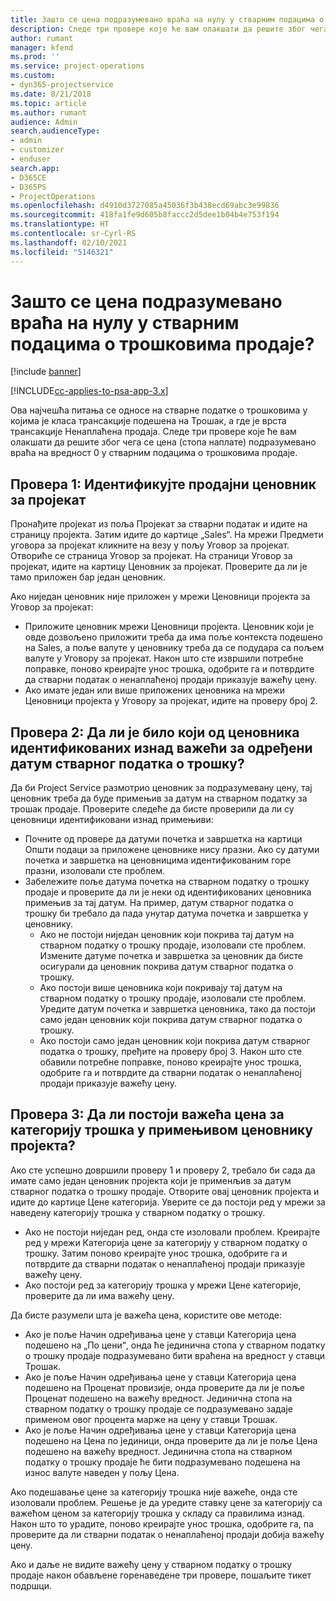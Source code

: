 ```yaml
---
title: Зашто се цена подразумевано враћа на нулу у стварним подацима о трошковима продаје?
description: Следе три провере које ће вам олакшати да решите због чега се цена подразумевано враћа на вредност 0 у стварним подацима о трошковима продаје.
author: rumant
manager: kfend
ms.prod: ''
ms.service: project-operations
ms.custom:
- dyn365-projectservice
ms.date: 8/21/2018
ms.topic: article
ms.author: rumant
audience: Admin
search.audienceType:
- admin
- customizer
- enduser
search.app:
- D365CE
- D365PS
- ProjectOperations
ms.openlocfilehash: d4910d3727085a45036f3b438ecd69abc3e99836
ms.sourcegitcommit: 418fa1fe9d605b8faccc2d5dee1b04b4e753f194
ms.translationtype: HT
ms.contentlocale: sr-Cyrl-RS
ms.lasthandoff: 02/10/2021
ms.locfileid: "5146321"
---
```

# <a name="why-is-the-price-defaulting-to-zero-on-expense-sales-actuals"></a>Зашто се цена подразумевано враћа на нулу у стварним подацима о трошковима продаје?

[!include [banner](../includes/psa-now-project-operations.md)]

[!INCLUDE[cc-applies-to-psa-app-3.x](../includes/cc-applies-to-psa-app-3x.md)]

Ова најчешћа питања се односе на стварне податке о трошковима у којима је класа трансакције подешена на Трошак, а где је врста трансакције Ненаплаћена продаја. Следе три провере које ће вам олакшати да решите због чега се цена (стопа наплате) подразумевано враћа на вредност 0 у стварним подацима о трошковима продаје.

## <a name="check-1-identify-the-sales-price-list-for-project"></a>Провера 1: Идентификујте продајни ценовник за пројекат

Пронађите пројекат из поља Пројекат за стварни податак и идите на страницу пројекта. Затим идите до картице „Sales“. На мрежи Предмети уговора за пројекат кликните на везу у пољу Уговор за пројекат. Отвориће се страница Уговор за пројекат. На страници Уговор за пројекат, идите на картицу Ценовник за пројекат. Проверите да ли је тамо приложен бар један ценовник.

Ако ниједан ценовник није приложен у мрежи Ценовници пројекта за Уговор за пројекат:

- Приложите ценовник мрежи Ценовници пројекта. Ценовник који је овде дозвољено приложити треба да има поље контекста подешено на Sales, а поље валуте у ценовнику треба да се подудара са пољем валуте у Уговору за пројекат. Након што сте извршили потребне поправке, поново креирајте унос трошка, одобрите га и потврдите да стварни податак о ненаплаћеној продаји приказује важећу цену.
- Ако имате један или више приложених ценовника на мрежи Ценовници пројекта у Уговору за пројекат, идите на проверу број 2.

## <a name="check-2-are-any-of-the-price-lists-identified-above-valid-for-the-specific-date-of-the-expense-actual"></a>Провера 2: Да ли је било који од ценовника идентификованих изнад важећи за одређени датум стварног податка о трошку?

Да би Project Service размотрио ценовник за подразумевану цену, тај ценовник треба да буде примењив за датум на стварном податку за трошак продаје. Проверите следеће да бисте проверили да ли су ценовници идентификовани изнад примењиви:

- Почните од провере да датуми почетка и завршетка на картици Општи подаци за приложене ценовнике нису празни. Ако су датуми почетка и завршетка на ценовницима идентификованим горе празни, изоловали сте проблем. 
- Забележите поље датума почетка на стварном податку о трошку продаје и проверите да ли је неки од идентификованих ценовника примењив за тај датум. На пример, датум стварног податка о трошку би требало да пада унутар датума почетка и завршетка у ценовнику. 
    - Ако не постоји ниједан ценовник који покрива тај датум на стварном податку о трошку продаје, изоловали сте проблем. Измените датуме почетка и завршетка за ценовник да бисте осигурали да ценовник покрива датум стварног податка о трошку. 
    - Ако постоји више ценовника који покривају тај датум на стварном податку о трошку продаје, изоловали сте проблем. Уредите датум почетка и завршетка ценовника, тако да постоји само један ценовник који покрива датум стварног податка о трошку. 
    - Ако постоји само један ценовник који покрива датум стварног податка о трошку, пређите на проверу број 3.
Након што сте обавили потребне поправке, поново креирајте унос трошка, одобрите га и потврдите да стварни податак о ненаплаћеној продаји приказује важећу цену.

## <a name="check-3-is-there-a-valid-price-for-the-expense-category-in-the-applicable-project-price-list"></a>Провера 3: Да ли постоји важећа цена за категорију трошка у примењивом ценовнику пројекта? 

Ако сте успешно довршили проверу 1 и проверу 2, требало би сада да имате само један ценовник пројекта који је применљив за датум стварног податка о трошку продаје. Отворите овај ценовник пројекта и идите до картице Цене категорија. Уверите се да постоји ред у мрежи за наведену категорију трошка у стварном податку о трошку.
 
- Ако не постоји ниједан ред, онда сте изоловали проблем. Креирајте ред у мрежи Категорија цене за категорију у стварном податку о трошку. Затим поново креирајте унос трошка, одобрите га и потврдите да стварни податак о ненаплаћеној продаји приказује важећу цену. 
- Ако постоји ред за категорију трошка у мрежи Цене категорије, проверите да ли има важећу цену.

Да бисте разумели шта је важећа цена, користите ове методе:

- Ако је поље Начин одређивања цене у ставци Категорија цена подешено на „По цениׅ“, онда ће јединична стопа у стварном податку о трошку продаје подразумевано бити враћена на вредност у ставци Трошак.
- Ако је поље Начин одређивања цене у ставци Категорија цена подешено на Проценат провизије, онда проверите да ли је поље Проценат подешено на важећу вредност. Јединична стопа на стварном податку о трошку продаје се подразумевано задаје применом овог процента марже на цену у ставци Трошак.
- Ако је поље Начин одређивања цене у ставци Категорија цена подешено на Цена по јединици, онда проверите да ли је поље Цена подешено на важећу вредност. Јединична стопа на стварном податку о трошку продаје ће бити подразумевано подешена на износ валуте наведен у пољу Цена.

Ако подешавање цене за категорију трошка није важеће, онда сте изоловали проблем. Решење је да уредите ставку цене за категорију са важећом ценом за категорију трошка у складу са правилима изнад. Након што то урадите, поново креирајте унос трошка, одобрите га, па проверите да ли стварни податак о ненаплаћеној продаји добија важећу цену.

Ако и даље не видите важећу цену у стварном податку о трошку продаје након обављене горенаведене три провере, пошаљите тикет подршци.


